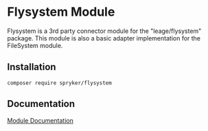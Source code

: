# Flysystem Module

Flysystem is a 3rd party connector module for the "leage/flysystem" package. This module is also a basic adapter implementation for the FileSystem module.

## Installation

```
composer require spryker/flysystem
```

## Documentation

[Module Documentation](https://academy.spryker.com/developing_with_spryker/module_guide/flysystem.html)
